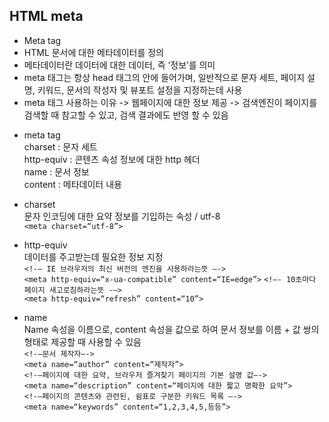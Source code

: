 ## HTML meta
* Meta tag
* HTML 문서에 대한 메타데이터를 정의
* 메타데이터란 데이터에 대한 데이터, 즉 ‘정보’를 의미
* meta 태그는 항상 head 태그의 안에 들어가며, 일반적으로 문자 세트, 페이지 설명, 키워드, 문서의 작성자 및 뷰포트 설정을 지정하는데 사용 
* meta 태그 사용하는 이유 -> 웹페이지에 대한 정보 제공 -> 검색엔진이 페이지를 검색할 때 참고할 수 있고, 검색 결과에도 반영 할 수 있음  
 
- meta tag  
charset : 문자 세트  
http-equiv : 콘텐츠 속성 정보에 대한 http 헤더  
name : 문서 정보  
content : 메타데이터 내용   

- charset  
문자 인코딩에 대한 요약 정보를 기입하는 속성 / utf-8  
`<meta charset=“utf-8”>`  

- http-equiv  
데이터를 주고받는데 필요한 정보 지정  
`<!-— IE 브라우저의 최신 버전의 엔진을 사용하라는뜻 —->`  
`<meta http-equiv=“x-ua-compatible” content=“IE=edge”>` 
`<!—- 10초마다 페이지 새고로침하라는뜻 -—>`  
`<meta http-equiv=“refresh” content=“10”>`  

- name  
Name 속성을 이름으로, content 속성을 값으로 하여 문서 정보를 이름 + 값 쌍의 형태로 제공할 때 사용할 수 있음  
`<!-—문서 제작자—->`  
`<meta name=“author” content=“제작자”>`  
`<!-—페이지에 대한 요약, 브라우저 즐겨찾기 페이지의 기본 설명 값—->`  
`<meta name=“description” content=“페이지에 대한 짧고 명확한 요악”>`  
`<!-—페이지의 콘텐츠와 관련된, 쉼표로 구분한 키워드 목록 —->`  
`<meta name=“keywords” content=“1,2,3,4,5,등등”>`  
